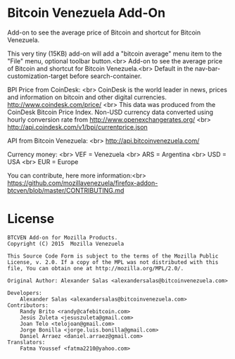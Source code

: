 Bitcoin Venezuela Add-On
========================
Add-on to see the average price of Bitcoin and shortcut for Bitcoin Venezuela.

This very tiny (15KB) add-on will add a "bitcoin average" menu item to the "File" menu, optional toolbar button.<br\>
Add-on to see the average price of Bitcoin and shortcut for Bitcoin Venezuela.<br\>
Default in the nav-bar-customization-target before search-container. 

BPI Price from CoinDesk: <br\>
CoinDesk is the world leader in news, prices and information on bitcoin and other digital currencies.
http://www.coindesk.com/price/ <br\>
This data was produced from the CoinDesk Bitcoin Price Index. Non-USD currency data converted using hourly conversion rate from http://www.openexchangerates.org/ <br\>
http://api.coindesk.com/v1/bpi/currentprice.json

API from Bitcoin Venezuela: <br\>
http://api.bitcoinvenezuela.com/

Currency money: <br\>
VEF = Venezuela <br\>
ARS = Argentina <br\>
USD = USA <br\>
EUR = Europe

You can contribute, here more information:<br\>
https://github.com/mozillavenezuela/firefox-addon-btcven/blob/master/CONTRIBUTING.md

License
=======

    BTCVEN Add-on for Mozilla Products.
    Copyright (C) 2015  Mozilla Venezuela

    This Source Code Form is subject to the terms of the Mozilla Public
    License, v. 2.0. If a copy of the MPL was not distributed with this
    file, You can obtain one at http://mozilla.org/MPL/2.0/.

	Original Author: Alexander Salas <alexandersalas@bitcoinvenezuela.com>

  	Developers: 
  		Alexander Salas <alexandersalas@bitcoinvenezuela.com>
  	Contributors:   
  		Randy Brito <randy@cafebitcoin.com>
  		Jesús Zuleta <jesuszuleta@gmail.com>
  		Joan Telo <telojoan@gmail.com>
  		Jorge Bonilla <jorge.luis.bonilla@gmail.com>
  		Daniel Arraez <daniel.arraez@gmail.com>
  	Translators:    
  		Fatma Youssef <fatma2210@yahoo.com>

